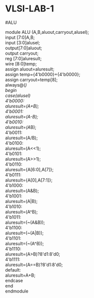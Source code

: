 # VLSI-LAB-1

#ALU

module ALU (A,B,aluout,carryout,alusel);  
input [7:0]A,B;  
input [3:0]alusel;  
output[7:0]aluout;  
output carryout;  
reg [7:0]aluresult;  
wire [8:0]temp;  
assign aluout=aluresult;  
assign temp={4'b0000}+{4'b0000};  
assign carryout=temp[8];  
always@(*)  
begin  
case(alusel)  
4'b0000:  
aluresult=(A+B);  
4'b0001:  
aluresult=(A-B);  
4'b0010:  
aluresult=(A*B);  
4'b0011:  
aluresult=(A/B);  
4'b0100:  
aluresult=(A<<1);  
4'b0101:  
aluresult=(A>>1);  
4'b0110:  
aluresult={A[6:0],A[7]};  
4'b0111:  
aluresult={A[0],A[7:1]};  
4'b1000:  
aluresult=(A&B);  
4'b1001:  
aluresult=(A|B);  
4'b1010:  
aluresult=(A^B);  
4'b1011:  
aluresult=(~(A&B));  
4'b1100:  
aluresult=(~(A|B));  
4'b1101:  
aluresult=(~(A^B));  
4'b1110:  
aluresult=(A>B)?8'd1:8'd0;  
4'b1111:  
aluresult=(A==B)?8'd1:8'd0;  
default:  
aluresult=A+B;  
endcase  
end  
endmodule
